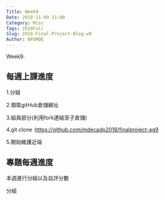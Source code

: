 ```yaml
---
Title: Week9
Date: 2018-11-09 11:00
Category: Misc
Tags: 2018Fall
Slug: 2018-Final-Project-Blog-w9
Author: NFUMDE
---
```


Week9.

<!-- PELICAN_END_SUMMARY -->

每週上課進度
----
1.分組

2.領取gitHub倉儲網址

3.組員部分(利用fork連結至子倉儲)

4.git clone :https://github.com/mdecadp2018/finalproject-ag9

5.開始維護近端


[cp github 倉儲]: https://github.com/mdecourse/cp2018
[cp 課程網站]: https://mdecourse.github.io/cp2018/

專題每週進度
----
本週進行分組以及自評分數

分組


